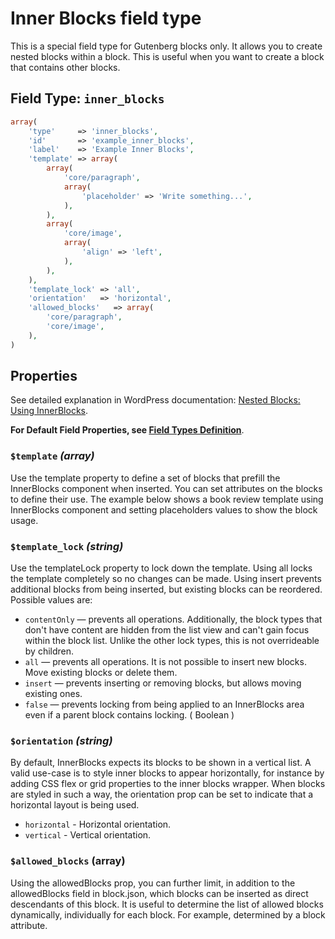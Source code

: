 # Inner Blocks field type

This is a special field type for Gutenberg blocks only. It allows you to create nested blocks within a block. This is useful when you want to create a block that contains other blocks.

## Field Type: `inner_blocks`

```php
array(
    'type'     => 'inner_blocks',
    'id'       => 'example_inner_blocks',
    'label'    => 'Example Inner Blocks',
    'template' => array(
        array(
            'core/paragraph',
            array(
                'placeholder' => 'Write something...',
            ),
        ),
        array(
            'core/image',
            array(
                'align' => 'left',
            ),
        ),
    ),
    'template_lock' => 'all',
    'orientation'   => 'horizontal',
    'allowed_blocks'   => array(
        'core/paragraph',
        'core/image',
    ),
)
```

## Properties

See detailed explanation in WordPress documentation: [Nested Blocks: Using InnerBlocks](https://developer.wordpress.org/block-editor/how-to-guides/block-tutorial/nested-blocks-inner-blocks/).

**For Default Field Properties, see [Field Types Definition](../field-types.md)**. 

### `$template` _(array)_

Use the template property to define a set of blocks that prefill the InnerBlocks component when inserted. You can set attributes on the blocks to define their use. The example below shows a book review template using InnerBlocks component and setting placeholders values to show the block usage.

### `$template_lock` _(string)_

Use the templateLock property to lock down the template. Using all locks the template completely so no changes can be made. Using insert prevents additional blocks from being inserted, but existing blocks can be reordered. Possible values are:

- `contentOnly` — prevents all operations. Additionally, the block types that don't have content are hidden from the list view and can't gain focus within the block list. Unlike the other lock types, this is not overrideable by children.
- `all` — prevents all operations. It is not possible to insert new blocks. Move existing blocks or delete them.
- `insert` — prevents inserting or removing blocks, but allows moving existing ones.
- `false` — prevents locking from being applied to an InnerBlocks area even if a parent block contains locking. ( Boolean )

### `$orientation` _(string)_

By default, InnerBlocks expects its blocks to be shown in a vertical list. A valid use-case is to style inner blocks to appear horizontally, for instance by adding CSS flex or grid properties to the inner blocks wrapper. When blocks are styled in such a way, the orientation prop can be set to indicate that a horizontal layout is being used.

- `horizontal` - Horizontal orientation.
- `vertical` - Vertical orientation.

### `$allowed_blocks` (array)

Using the allowedBlocks prop, you can further limit, in addition to the allowedBlocks field in block.json, which blocks can be inserted as direct descendants of this block. It is useful to determine the list of allowed blocks dynamically, individually for each block. For example, determined by a block attribute.
